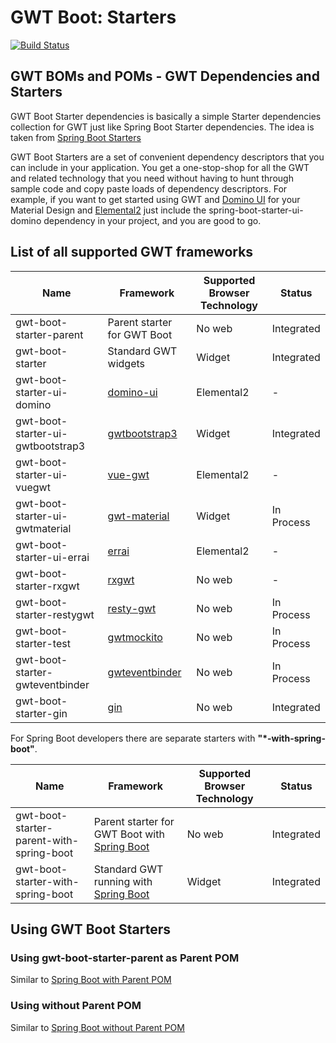 # GWT Boot: Starters

[![Build Status](https://travis-ci.org/gwtboot/gwt-boot-modules.svg?branch=master)](https://travis-ci.org/gwtboot/gwt-boot-modules)

## GWT BOMs and POMs - GWT Dependencies and Starters

GWT Boot Starter dependencies is basically a simple Starter dependencies 
collection for GWT just like Spring Boot Starter dependencies.
The idea is taken from 
[Spring Boot Starters](https://github.com/spring-projects/spring-boot/tree/master/spring-boot-project/spring-boot-starters)

GWT Boot Starters are a set of convenient dependency descriptors 
that you can include in your application. 
You get a one-stop-shop for all the GWT and related technology 
that you need without having to hunt through sample code and 
copy paste loads of dependency descriptors. For example, 
if you want to get started using GWT and [Domino UI](https://github.com/vegegoku/domino-ui) 
for your Material Design and [Elemental2](https://github.com/google/elemental2) just include the 
spring-boot-starter-ui-domino dependency in your project, 
and you are good to go.

## List of all supported GWT frameworks

| Name | Framework | Supported Browser Technology | Status |
| ------------- | ------------- | ------------- | ------------- |
| gwt-boot-starter-parent | Parent starter for GWT Boot | No web | Integrated |
| gwt-boot-starter | Standard GWT widgets | Widget | Integrated |
| gwt-boot-starter-ui-domino | [domino-ui](https://github.com/vegegoku/domino-ui) | Elemental2 | - |
| gwt-boot-starter-ui-gwtbootstrap3 | [gwtbootstrap3](https://github.com/gwtbootstrap3/gwtbootstrap3) | Widget | Integrated |
| gwt-boot-starter-ui-vuegwt | [vue-gwt](https://github.com/Axellience/vue-gwt) | Elemental2 | - |
| gwt-boot-starter-ui-gwtmaterial | [gwt-material](https://github.com/GwtMaterialDesign/gwt-material) | Widget | In Process |
| gwt-boot-starter-ui-errai | [errai](https://github.com/errai/errai) | Elemental2 | - |
| gwt-boot-starter-rxgwt | [rxgwt](https://github.com/intendia-oss/rxgwt) | No web | - |
| gwt-boot-starter-restygwt | [resty-gwt](https://github.com/resty-gwt/resty-gwt) | No web | In Process |
| gwt-boot-starter-test | [gwtmockito](https://github.com/google/gwtmockito) | No web | In Process |
| gwt-boot-starter-gwteventbinder | [gwteventbinder](https://github.com/google/gwteventbinder) | No web | In Process |
| gwt-boot-starter-gin | [gin](https://github.com/nishtahir/google-gin) | No web | Integrated |

For Spring Boot developers there are separate starters with **"*-with-spring-boot"**.

| Name | Framework | Supported Browser Technology | Status |
| ------------- | ------------- | ------------- | ------------- |
| gwt-boot-starter-parent-with-spring-boot | Parent starter for GWT Boot with [Spring Boot](https://github.com/spring-projects/spring-boot) | No web | Integrated |
| gwt-boot-starter-with-spring-boot | Standard GWT running with [Spring Boot](https://github.com/spring-projects/spring-boot) | Widget | Integrated |

## Using GWT Boot Starters

### Using gwt-boot-starter-parent as Parent POM

Similar to [Spring Boot with Parent POM](http://www.baeldung.com/spring-boot-start)

### Using without Parent POM

Similar to [Spring Boot without Parent POM](http://www.baeldung.com/spring-boot-dependency-management-custom-parent)